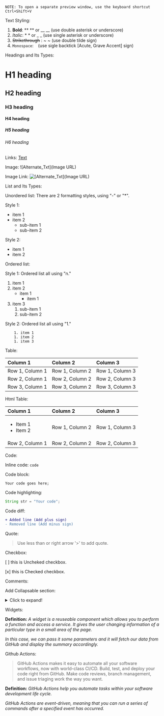 ```
NOTE: To open a separate preview window, use the keyboard shortcut Ctrl+Shift+V
```


Text Styling:
1. **Bold**: ** ** or __ __ (use double asterisk or underscore)
2. _Italic_: * * or _ _ (use single asterisk or underscore)
3. ~~Strikethrough~~ : ~ ~ (use double tilde sign)
4. `Monospace`: ` ` (use sigle backtick [Acute, Grave Accent] sign)



Headings and Its Types:

# H1 heading

## H2 heading

### H3 heading

#### H4 heading

##### H5 heading

###### H6 heading



Links:
[Text](URL)



Image:
![Alternate_Txt](Image URL)



Image Link:
![[Alternate_Txt](Image URL)](URL)



List and Its Types:

Unordered list: There are 2 formatting styles, using "-" or "*".

Style 1:

- item 1
- item 2
    - sub-item 1
    - sub-item 2

Style 2:

* item 1
* item 2


Ordered list:

Style 1: Ordered list all using "n."

1. item 1
2. item 2
    - item 1
      * item 1
3. item 3
    1. sub-item 1
    2. sub-item 2

Style 2: Ordered list all using "1."

        1. item 1
        1. item 2
        1. item 3



Table:

| Column 1        | Column 2        | Column 3        |
| :-------------- | :-------------- | :-------------- |
| Row 1, Column 1 | Row 1, Column 2 | Row 1, Column 3 |
| Row 2, Column 1 | Row 2, Column 2 | Row 2, Column 3 |
| Row 3, Column 1 | Row 3, Column 2 | Row 3, Column 3 |

Html Table:

<table role="table">
    <thead>
        <tr>
            <th align="left">Column 1</th>
            <th align="left">Column 2</th>
            <th align="left">Column 3</th>
        </tr>
    </thead>
        <tbody>
            <tr>
                <td align="left">
                    <ul>
                        <li>Item 1</li>
                        <li>Item 2</li>
                    </ul>
                </td>
                <td align="left">Row 1, Column 2</td>
                <td align="left">Row 1, Column 3</td>
            </tr>
            <tr>
                <td align="left">Row 2, Column 1</td>
                <td align="left">Row 2, Column 2</td>
                <td align="left">Row 2, Column 3</td>
            </tr>
        </tbody>
</table>


Code:

Inline code: `code`

Code block:

```
Your code goes here;
```

Code highlighting:

```ts
String str = "Your code";
```

Code diff:

```diff
+ Added line (Add plus sign)
- Removed line (Add minus sign)
```


Quote:

> Use less than or right arrow '>' to add quote.


Checkbox:

[ ] this is Uncheked checkbox.

[x] this is Checked checkbox.


Comments:

<!-- This is comment in markdown. It is same as HTML comment -->


Add Collapsable section:
<details>
<summary>Click to expand!</summary>

- Add `open` Attribute in 'details' tag to keep open section by default.
- Add 'align=center' Attribute in tag to align section in center.

</details>


Widgets:

**Definition:**
_A widget is a reuseable component which allows you to perform a function and access a service. It gives the user changing information of a particular type in a small area of the page._ 

_In this case, we can pass it some parameters and it will fetch our data from GitHub and display the summary accordingly._

Github Actions:
>GitHub Actions makes it easy to automate all your software workflows, now with world-class CI/CD. Build, test, and deploy your code right from GitHub. Make code reviews, branch management, and issue triaging work the way you want.

**Definition:**
_GitHub Actions help you automate tasks within your software development life cycle._

_GitHub Actions are event-driven, meaning that you can run a series of commands after a specified event has occurred._
